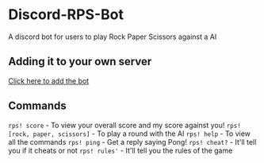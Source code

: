 # Discord-RPS-Bot

A discord bot for users to play Rock Paper Scissors against a AI

## Adding it to your own server

[Click here to add the bot](https://discord.com/api/oauth2/authorize?client_id=728138273649590314&permissions=68608&scope=bot)

## Commands

`rps! score` - To view your overall score and my score against you!
`rps! [rock, paper, scissors]` - To play a round with the AI
`rps! help` - To view all the commands
`rps! ping` - Get a reply saying Pong!
`rps! cheat?` - It'll tell you if it cheats or not
`rps! rules'` - It'll tell you the rules of the game
